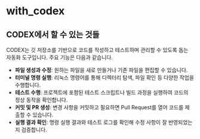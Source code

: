 # with_codex

## CODEX에서 할 수 있는 것들

CODEX는 깃 저장소를 기반으로 코드를 작성하고 테스트하며 관리할 수 있도록 돕는 자동화 도구입니다. 주요 기능은 다음과 같습니다.

- **파일 생성과 수정**: 원하는 파일을 새로 만들거나 기존 파일을 편집할 수 있습니다.
- **터미널 명령 실행**: 리눅스 명령어를 통해 디렉터리 탐색, 파일 확인 등 다양한 작업을 수행합니다.
- **테스트 수행**: 프로젝트에 포함된 테스트 스크립트나 빌드 과정을 실행하여 코드의 정상 동작을 확인합니다.
- **커밋 및 PR 생성**: 변경 사항을 커밋하고 필요하면 Pull Request를 열어 코드를 제출할 수 있습니다.
- **실행 결과 확인**: 명령 실행 결과와 테스트 로그를 확인해 수정 사항이 잘 반영되었는지 검증합니다.
